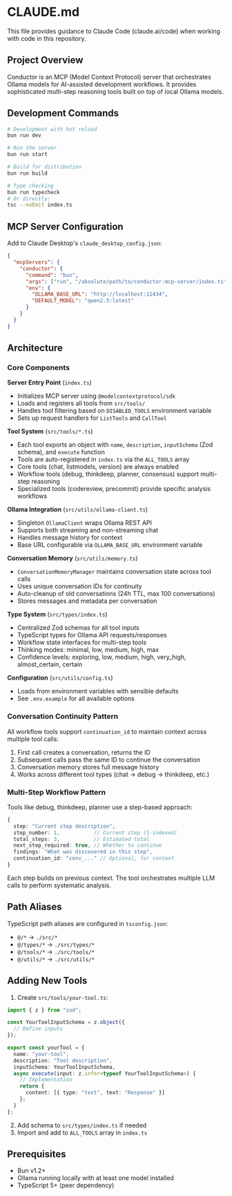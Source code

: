 # CLAUDE.md

This file provides guidance to Claude Code (claude.ai/code) when working with code in this repository.

## Project Overview

Conductor is an MCP (Model Context Protocol) server that orchestrates Ollama models for AI-assisted development workflows. It provides sophisticated multi-step reasoning tools built on top of local Ollama models.

## Development Commands

```bash
# Development with hot reload
bun run dev

# Run the server
bun run start

# Build for distribution
bun run build

# Type checking
bun run typecheck
# Or directly:
tsc --noEmit index.ts
```

## MCP Server Configuration

Add to Claude Desktop's `claude_desktop_config.json`:

```json
{
  "mcpServers": {
    "conductor": {
      "command": "bun",
      "args": ["run", "/absolute/path/to/conductor-mcp-server/index.ts"],
      "env": {
        "OLLAMA_BASE_URL": "http://localhost:11434",
        "DEFAULT_MODEL": "qwen2.5:latest"
      }
    }
  }
}
```

## Architecture

### Core Components

**Server Entry Point** (`index.ts`)
- Initializes MCP server using `@modelcontextprotocol/sdk`
- Loads and registers all tools from `src/tools/`
- Handles tool filtering based on `DISABLED_TOOLS` environment variable
- Sets up request handlers for `ListTools` and `CallTool`

**Tool System** (`src/tools/*.ts`)
- Each tool exports an object with `name`, `description`, `inputSchema` (Zod schema), and `execute` function
- Tools are auto-registered in `index.ts` via the `ALL_TOOLS` array
- Core tools (chat, listmodels, version) are always enabled
- Workflow tools (debug, thinkdeep, planner, consensus) support multi-step reasoning
- Specialized tools (codereview, precommit) provide specific analysis workflows

**Ollama Integration** (`src/utils/ollama-client.ts`)
- Singleton `OllamaClient` wraps Ollama REST API
- Supports both streaming and non-streaming chat
- Handles message history for context
- Base URL configurable via `OLLAMA_BASE_URL` environment variable

**Conversation Memory** (`src/utils/memory.ts`)
- `ConversationMemoryManager` maintains conversation state across tool calls
- Uses unique conversation IDs for continuity
- Auto-cleanup of old conversations (24h TTL, max 100 conversations)
- Stores messages and metadata per conversation

**Type System** (`src/types/index.ts`)
- Centralized Zod schemas for all tool inputs
- TypeScript types for Ollama API requests/responses
- Workflow state interfaces for multi-step tools
- Thinking modes: minimal, low, medium, high, max
- Confidence levels: exploring, low, medium, high, very_high, almost_certain, certain

**Configuration** (`src/utils/config.ts`)
- Loads from environment variables with sensible defaults
- See `.env.example` for all available options

### Conversation Continuity Pattern

All workflow tools support `continuation_id` to maintain context across multiple tool calls:

1. First call creates a conversation, returns the ID
2. Subsequent calls pass the same ID to continue the conversation
3. Conversation memory stores full message history
4. Works across different tool types (chat → debug → thinkdeep, etc.)

### Multi-Step Workflow Pattern

Tools like debug, thinkdeep, planner use a step-based approach:

```typescript
{
  step: "Current step description",
  step_number: 1,           // Current step (1-indexed)
  total_steps: 3,           // Estimated total
  next_step_required: true, // Whether to continue
  findings: "What was discovered in this step",
  continuation_id: "conv_..." // Optional, for context
}
```

Each step builds on previous context. The tool orchestrates multiple LLM calls to perform systematic analysis.

## Path Aliases

TypeScript path aliases are configured in `tsconfig.json`:

- `@/*` → `./src/*`
- `@/types/*` → `./src/types/*`
- `@/tools/*` → `./src/tools/*`
- `@/utils/*` → `./src/utils/*`

## Adding New Tools

1. Create `src/tools/your-tool.ts`:

```typescript
import { z } from "zod";

const YourToolInputSchema = z.object({
  // Define inputs
});

export const yourTool = {
  name: "your-tool",
  description: "Tool description",
  inputSchema: YourToolInputSchema,
  async execute(input: z.infer<typeof YourToolInputSchema>) {
    // Implementation
    return {
      content: [{ type: "text", text: "Response" }]
    };
  }
};
```

2. Add schema to `src/types/index.ts` if needed
3. Import and add to `ALL_TOOLS` array in `index.ts`

## Prerequisites

- Bun v1.2+
- Ollama running locally with at least one model installed
- TypeScript 5+ (peer dependency)
